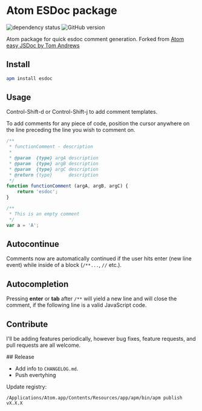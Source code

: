 # Atom ESDoc package

![dependency status](https://david-dm.org/iocast/atom-esdoc.svg)
![GitHub version](https://badge.fury.io/gh/iocast%2Fatom-esdoc.svg)


Atom package for quick esdoc comment generation.
Forked from [Atom easy JSDoc by Tom Andrews](https://github.com/tgandrews/atom-easy-jsdoc)

## Install

```bash
apm install esdoc
```

## Usage

Control-Shift-d or Control-Shift-j to add comment templates.

To add comments for any piece of code, position the cursor anywhere on the line preceding the line you wish to comment on.
```javascript
/**
 * functionComment - description
 *  
 * @param  {type} argA description
 * @param  {type} argB description
 * @param  {type} argC description
 * @return {type}      description
 */
function functionComment (argA, argB, argC) {
    return 'esdoc';
}
```

```javascript
/**
 * This is an empty comment
 */
var a = 'A';
```

## Autocontinue

Comments now are automatically continued if the user hits enter (new line event) while inside of a block (`/**...`, `//` etc.).

## Autocompletion

Pressing **enter** or **tab** after `/**` will yield a new line and will close the comment, if the following line is a valid JavaScript code.


## Contribute
I'll be adding features periodically, however bug fixes, feature requests, and pull requests are all welcome.


## Release

* Add info to `CHANGELOG.md`.
* Push evertyhing

Update registry:

```
/Applications/Atom.app/Contents/Resources/app/apm/bin/apm publish vX.X.X
```
